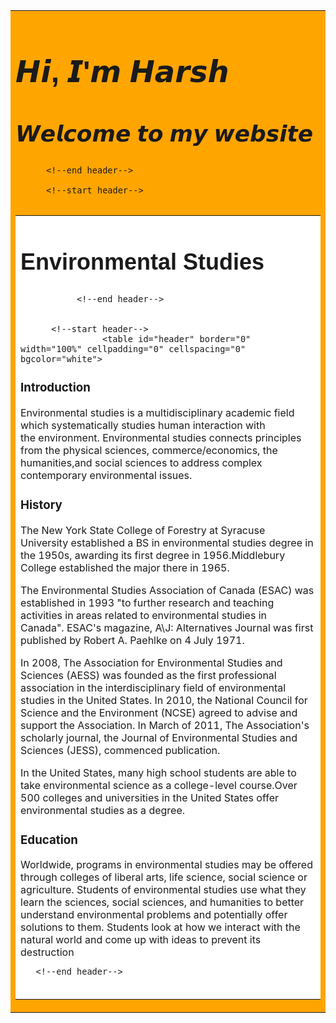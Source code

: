 
<!DOCTYPE html>
<html>
    <head>
        <title>Environmental Studies</title>
    </head>
    <body>
        <!--start header-->
        <table id="header" border="0" width="100%" cellpadding="0" cellspacing="0" bgcolor="orange ">     
        <tr>
            <td>
                <table border="0" cellpadding="15" cellspacing="0" align="center">
                    </tr>
                        </td>
                            <font face="arial" colour="#000000" size="5">               
  
 <h1>𝙃𝙞, 𝙄'𝙢 𝙃𝙖𝙧𝙨𝙝</h1>
 <h2>𝙒𝙚𝙡𝙘𝙤𝙢𝙚 𝙩𝙤 𝙢𝙮 𝙬𝙚𝙗𝙨𝙞𝙩𝙚</h2>
  
  
  
  
  </font>
                                                            
                       
          <!--end header-->
          
          <!--start header-->

<table id="header" border="0" width="100%" cellpadding="0" cellspacing="0" bgcolor="white">     
        <tr>
            <td>
                <table border="0" cellpadding="15" cellspacing="0" align="center">
                    </tr>
                        </td>
                            <font face="arial" colour="#000000" size="5" >
                       <h2>Environmental Studies</h2>
</font >  
   </tr>
                  </td>
 
    
               <!--end header-->    
               
         
          <!--start header-->   
                    <table id="header" border="0" width="100%" cellpadding="0" cellspacing="0" bgcolor="white">  
 <h3>Introduction</h3>



    
<p2>Environmental studies is a multidisciplinary academic field which systematically studies human interaction with the environment. Environmental studies connects principles from the physical sciences, commerce/economics, the humanities,and social sciences to address complex contemporary environmental issues.</p2>  
<h3>History</h3> 
<p2>  The New York State College of Forestry at Syracuse University established a BS in environmental studies degree in the 1950s, awarding its first degree in 1956.Middlebury College established the major there in 1965.

The Environmental Studies Association of Canada (ESAC) was established in 1993 "to further research and teaching activities in areas related to environmental studies in Canada". ESAC's magazine, A\J: Alternatives Journal was first published by Robert A. Paehlke on 4 July 1971.

In 2008, The Association for Environmental Studies and Sciences (AESS) was founded as the first professional association in the interdisciplinary field of environmental studies in the United States. In 2010, the National Council for Science and the Environment (NCSE) agreed to advise and support the Association. In March of 2011, The Association's scholarly journal, the Journal of Environmental Studies and Sciences (JESS), commenced publication.

In the United States, many high school students are able to take environmental science as a college-level course.Over 500 colleges and universities in the United States offer environmental studies as a degree.</p2>
<h3>Education</h3>
<p3>Worldwide, programs in environmental studies may be offered through colleges of liberal arts, life science, social science or agriculture. Students of environmental studies use what they learn the sciences, social sciences, and humanities to better understand environmental problems and potentially offer solutions to them. Students look at how we interact with the natural world and come up with ideas to prevent its destruction</p3>
            
</font2>

       <!--end header-->    
                      
                                  
 

